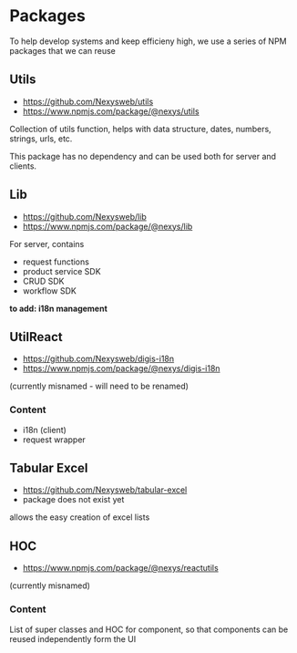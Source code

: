 # Packages

To help develop systems and keep efficieny high, we use a series of NPM packages that we can reuse

## Utils

* https://github.com/Nexysweb/utils
* https://www.npmjs.com/package/@nexys/utils

Collection of utils function, helps with data structure, dates, numbers, strings, urls, etc.

This package has no dependency and can be used both for server and clients.

## Lib

* https://github.com/Nexysweb/lib
* https://www.npmjs.com/package/@nexys/lib

For server, contains

* request functions
* product service SDK
* CRUD SDK
* workflow SDK

**to add: i18n management**

## UtilReact

* https://github.com/Nexysweb/digis-i18n
* https://www.npmjs.com/package/@nexys/digis-i18n

(currently misnamed - will need to be renamed)

### Content

* i18n (client)
* request wrapper

## Tabular Excel

* https://github.com/Nexysweb/tabular-excel
* package does not exist yet

allows the easy creation of excel lists

## HOC

* https://www.npmjs.com/package/@nexys/reactutils

(currently misnamed)

### Content

List of super classes and HOC for component, so that components can be reused independently form the UI
